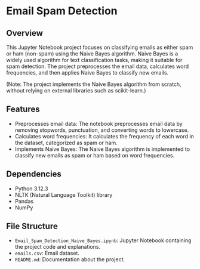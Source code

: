 # Email Spam Detection

## Overview

This Jupyter Notebook project focuses on classifying emails as either spam or ham (non-spam) using the Naive Bayes algorithm. Naive Bayes is a widely used algorithm for text classification tasks, making it suitable for spam detection. The project preprocesses the email data, calculates word frequencies, and then applies Naive Bayes to classify new emails.

(Note: The project implements the Naive Bayes algorithm from scratch, without relying on external libraries such as scikit-learn.)

## Features

- Preprocesses email data: The notebook preprocesses email data by removing stopwords, punctuation, and converting words to lowercase.
- Calculates word frequencies: It calculates the frequency of each word in the dataset, categorized as spam or ham.
- Implements Naive Bayes: The Naive Bayes algorithm is implemented to classify new emails as spam or ham based on word frequencies.

## Dependencies

- Python 3.12.3
- NLTK (Natural Language Toolkit) library
- Pandas
- NumPy

## File Structure

- `Email_Spam_Detection_Naive_Bayes.ipynb`: Jupyter Notebook containing the project code and explanations.
- `emails.csv`: Email dataset.
- `README.md`: Documentation about the project.
